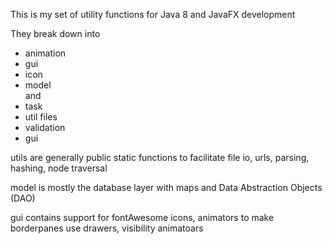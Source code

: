 This is my set of utility functions for Java 8 and JavaFX development<p>
They break down into <ul>
<li>animation</li> 
<li>gui</li> 
<li>icon</li> 
<li>model</li>  and 

<li>task</li> <li>util files</li>


<li>validation</li> 

<li>gui</li> 
</ul>
utils are generally public static functions to facilitate file io, urls, parsing, hashing, node traversal<p>
model is mostly the database layer with maps and Data Abstraction Objects (DAO) <p>
gui contains support for fontAwesome icons, animators to make borderpanes use drawers, visibility animatoars
